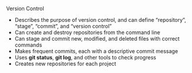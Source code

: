 Version Control

- Describes the purpose of version control, and can define “repository”, “stage”, “commit”, and “version control”
- Can create and destroy repositories from the command line
- Can stage and commit new, modified, and deleted files with correct commands
- Makes frequent commits, each with a descriptive commit message
- Uses **git status**, **git log**, and other tools to check progress
- Creates new repositories for each project